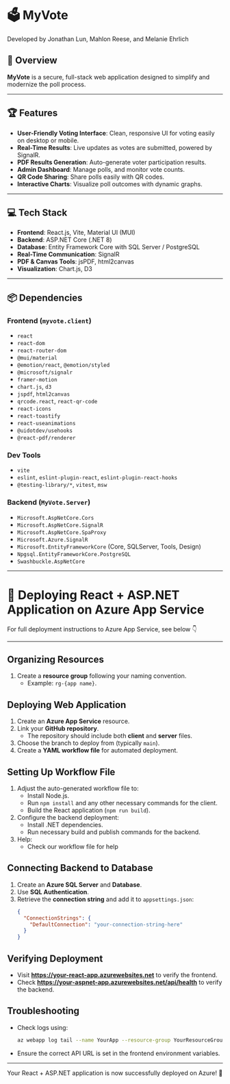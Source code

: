 # 🗳️ MyVote

Developed by Jonathan Lun, Mahlon Reese, and Melanie Ehrlich

## 📄 Overview

**MyVote** is a secure, full-stack web application designed to simplify and modernize the poll process.

---

## 🏆 Features

- **User-Friendly Voting Interface**: Clean, responsive UI for voting easily on desktop or mobile.
- **Real-Time Results**: Live updates as votes are submitted, powered by SignalR.
- **PDF Results Generation**: Auto-generate voter participation results.
- **Admin Dashboard**: Manage polls, and monitor vote counts.
- **QR Code Sharing**: Share polls easily with QR codes.
- **Interactive Charts**: Visualize poll outcomes with dynamic graphs.

---

## 💻 Tech Stack

- **Frontend**: React.js, Vite, Material UI (MUI)
- **Backend**: ASP.NET Core (.NET 8)
- **Database**: Entity Framework Core with SQL Server / PostgreSQL
- **Real-Time Communication**: SignalR
- **PDF & Canvas Tools**: jsPDF, html2canvas
- **Visualization**: Chart.js, D3

---

## 📦 Dependencies

### Frontend (`myvote.client`)
- `react`
- `react-dom`
- `react-router-dom`
- `@mui/material`
- `@emotion/react`, `@emotion/styled`
- `@microsoft/signalr`
- `framer-motion`
- `chart.js`, `d3`
- `jspdf`, `html2canvas`
- `qrcode.react`, `react-qr-code`
- `react-icons`
- `react-toastify`
- `react-useanimations`
- `@uidotdev/usehooks`
- `@react-pdf/renderer`

### Dev Tools
- `vite`
- `eslint`, `eslint-plugin-react`, `eslint-plugin-react-hooks`
- `@testing-library/*`, `vitest`, `msw`

### Backend (`MyVote.Server`)
- `Microsoft.AspNetCore.Cors`
- `Microsoft.AspNetCore.SignalR`
- `Microsoft.AspNetCore.SpaProxy`
- `Microsoft.Azure.SignalR`
- `Microsoft.EntityFrameworkCore` (Core, SQLServer, Tools, Design)
- `Npgsql.EntityFrameworkCore.PostgreSQL`
- `Swashbuckle.AspNetCore`


---


# 🔗 Deploying React + ASP.NET Application on Azure App Service

For full deployment instructions to Azure App Service, see below 👇

---

## Organizing Resources
1. Create a **resource group** following your naming convention.
   - Example: `rg-{app name}`.

## Deploying Web Application
1. Create an **Azure App Service** resource.
2. Link your **GitHub repository**.
   - The repository should include both **client** and **server** files.
3. Choose the branch to deploy from (typically `main`).
4. Create a **YAML workflow file** for automated deployment.

## Setting Up Workflow File
1. Adjust the auto-generated workflow file to:
   - Install Node.js.
   - Run `npm install` and any other necessary commands for the client.
   - Build the React application (`npm run build`).
2. Configure the backend deployment:
   - Install .NET dependencies.
   - Run necessary build and publish commands for the backend.
3. Help:
   - Check our workflow file for help

## Connecting Backend to Database
1. Create an **Azure SQL Server** and **Database**.
2. Use **SQL Authentication**.
3. Retrieve the **connection string** and add it to `appsettings.json`:
   ```json
   {
     "ConnectionStrings": {
       "DefaultConnection": "your-connection-string-here"
     }
   }
   ```

## Verifying Deployment
- Visit **https://your-react-app.azurewebsites.net** to verify the frontend.
- Check **https://your-aspnet-app.azurewebsites.net/api/health** to verify the backend.

## Troubleshooting
- Check logs using:
  ```sh
  az webapp log tail --name YourApp --resource-group YourResourceGroup
  ```
- Ensure the correct API URL is set in the frontend environment variables.

---
Your React + ASP.NET application is now successfully deployed on Azure! 🚀

